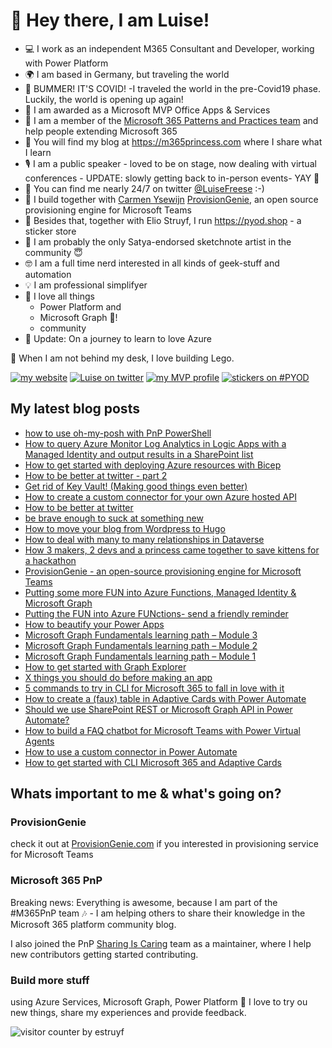 # 👋 Hey there, I am Luise!

* 💻 I work as an independent M365 Consultant and Developer, working with Power Platform 
* 🌍 I am based in Germany, but traveling the world
* 🤯 BUMMER! IT'S COVID! -I traveled the world in the pre-Covid19 phase. Luckily, the world is opening up again!
* 🎉 I am awarded as a Microsoft MVP Office Apps & Services
* 🥑 I am a member of the [Microsoft 365 Patterns and Practices team](https://aka.ms/m365pnp) and help people extending Microsoft 365
* 👑 You will find my blog at https://m365princess.com where I share what I learn
* 🎙 I am a public speaker - loved to be on stage, now dealing with virtual conferences - UPDATE: slowly getting back to in-person events- YAY 🥳
* 💯 You can find me nearly 24/7 on twitter [@LuiseFreese](https://twitter.com/LuiseFreese) :-) 
* 🧞 I build together with [Carmen Ysewijn](https://digipersonal.com) [ProvisionGenie](https://provisiongenie.com), an open source provisioning engine for Microsoft Teams
* 🚀 Besides that, together with Elio Struyf, I run https://pyod.shop - a sticker store
* 🎨 I am probably the only Satya-endorsed sketchnote artist in the community 😇
* 🤓 I am a full time nerd interested in all kinds of geek-stuff and automation
* 💡 I am professional simplifyer
* 💖 I love all things 
  * Power Platform and 
  * Microsoft Graph 🦒! 
  * community
* 💙 Update: On a journey to learn to love Azure

👾 When I am not behind my desk, I love building Lego.


[![my website](https://img.shields.io/badge/%F0%9F%91%B8%20Luise%20Freese-M%20365%20Princess-red)](https://www.m365princess.com)
[![Luise on twitter](https://img.shields.io/badge/%40LuiseFreese-twitter-%231DA1F2)](https://www.twitter.com/LuiseFreese)
[![my MVP profile](https://img.shields.io/badge/%E2%AD%90-MVP-blue)](https://mvp.microsoft.com/en-us/PublicProfile/5003313?fullName=Luise%20Freese)
[![stickers on #PYOD](https://img.shields.io/badge/stickers-PimpYourOwnDevice.com-%2317A2B8)](https://www.pimpyourowndevice.com)


## My latest blog posts
* [how to use oh-my-posh with PnP PowerShell](https://www.m365princess.com/blogs/ohmyposh-pnp-powershell/)
* [How to query Azure Monitor Log Analytics in Logic Apps with a Managed Identity and output results in a SharePoint list](https://www.m365princess.com/blogs/query-azure-monitor/)
* [How to get started with deploying Azure resources with Bicep](https://www.m365princess.com/blogs/start-deploying-azure-resources-bicep/)
* [How to be better at twitter - part 2](https://www.m365princess.com/blogs/twitter-part-2/)
* [Get rid of Key Vault! (Making good things even better)](https://www.m365princess.com/blogs/rid-key-vault-making-good/)
* [How to create a custom connector for your own Azure hosted API](https://www.m365princess.com/blogs/create-custom-connector-azure-hosted-api/)
* [How to be better at twitter](https://www.m365princess.com/blogs/twitter/)
* [be brave enough to suck at something new](https://www.m365princess.com/blogs/brave-suck/)
* [How to move your blog from Wordpress to Hugo](https://www.m365princess.com/blogs/move-blog-wordpress-hugo/)
* [How to deal with many to many relationships in Dataverse](https://www.m365princess.com/blogs/deal-relationships-dataverse/)
* [How 3 makers, 2 devs and a princess came together to save kittens for a hackathon](https://www.m365princess.com/blogs/2021-10-23-how-2-makers-2-devs-and-a-princess-came-together-to-save-kittens-for-a-hackathon/)
* [ProvisionGenie - an open-source provisioning engine for Microsoft Teams](https://www.m365princess.com/blogs/2021-09-29-provisiongenie-a-teams-provisioning-engine/)
* [Putting some more FUN into Azure Functions, Managed Identity & Microsoft Graph](https://m365princess.com/putting-some-fun-into-azure-functions-managed-identity-and-microsoft-graph/)
* [Putting the FUN into Azure FUNctions- send a friendly reminder](https://m365princess.com/putting-the-fun-into-azure-functions-the-friendly-sms-reminder/)
* [How to beautify your Power Apps](https://m365princess.com/how-to-beautify-your-power-apps/)
* [Microsoft Graph Fundamentals learning path – Module 3](https://m365princess.com/microsoft-graph-fundamentals-learning-path-module-3/)
* [Microsoft Graph Fundamentals learning path – Module 2](https://m365princess.com/microsoft-graph-fundamentals-learning-path-module-2/)
* [Microsoft Graph Fundamentals learning path – Module 1](https://m365princess.com/microsoft-graph-fundamentals-learning-path-module-1/)
* [How to get started with Graph Explorer](https://m365princess.com/how-to-get-started-with-graph-explorer/)
* [X things you should do before making an app](https://m365princess.com/x-things-you-should-do-before-making-an-app/)
* [5 commands to try in CLI for Microsoft 365 to fall in love with it](https://m365princess.com/5-commands-to-try-in-cli-for-microsoft-365-to-fall-in-love-with-it/)
* [How to create a (faux) table in Adaptive Cards with Power Automate](http://m365princess.com/how-to-create-a-faux-table-in-adaptive-cards-with-power-automate/)
* [Should we use SharePoint REST or Microsoft Graph API in Power Automate?](https://m365princess.com/should-we-use-sharepoint-rest-or-microsoft-graph-api-in-power-automate/)
* [How to build a FAQ chatbot for Microsoft Teams with Power Virtual Agents](https://m365princess.com/how-to-build-a-faq-chatbot-for-microsoft-teams-with-power-virtual-agents/)
* [How to use a custom connector in Power Automate](https://m365princess.com/how-to-use-a-custom-connector-in-power-automate/)
* [How to get started with CLI Microsoft 365 and Adaptive Cards](https://m365princess.com/how-to-get-started-with-cli-microsoft-365-and-adaptive-cards/)

## Whats important to me & what's going on?

### ProvisionGenie
check it out at [ProvisionGenie.com](https://provisiongenie.com) if you interested in provisioning service for Microsoft Teams

### Microsoft 365 PnP

Breaking news: Everything is awesome, because I am part of the #M365PnP team 🎶 - I am helping others to share their knowledge in the Microsoft 365 platform community blog.

I also joined the PnP [Sharing Is Caring](https://pnp.github.io/sharing-is-caring/) team as a maintainer, where I help new contributors getting started contributing. 

### Build more stuff

using Azure Services, Microsoft Graph, Power Platform  🚀 I love to try ou new things, share my experiences and provide feedback.

![visitor counter by estruyf](http://estruyf-github.azurewebsites.net/api/VisitorHit?user=luisefreese&repo=luisefreese&countColorcountColor&countColor=%237B1E7A)
